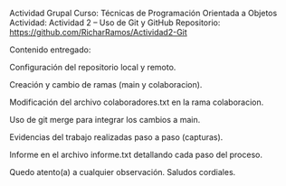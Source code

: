 Actividad Grupal
Curso: Técnicas de Programación Orientada a Objetos
Actividad: Actividad 2 – Uso de Git y GitHub
Repositorio: https://github.com/RicharRamos/Actividad2-Git

Contenido entregado:

Configuración del repositorio local y remoto.

Creación y cambio de ramas (main y colaboracion).

Modificación del archivo colaboradores.txt en la rama colaboracion.

Uso de git merge para integrar los cambios a main.

Evidencias del trabajo realizadas paso a paso (capturas).

Informe en el archivo informe.txt detallando cada paso del proceso.

Quedo atento(a) a cualquier observación.
Saludos cordiales.